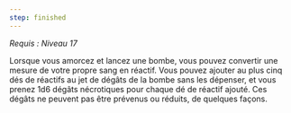 ```yaml
---
step: finished
---
```

*Requis : Niveau 17*

Lorsque vous amorcez et lancez une bombe, vous pouvez convertir une mesure de votre propre sang en réactif. Vous pouvez ajouter au plus cinq dés de réactifs au jet de dégâts de la bombe sans les dépenser, et vous prenez 1d6 dégâts nécrotiques pour chaque dé de réactif ajouté. Ces dégâts ne peuvent pas être prévenus ou réduits, de quelques façons.